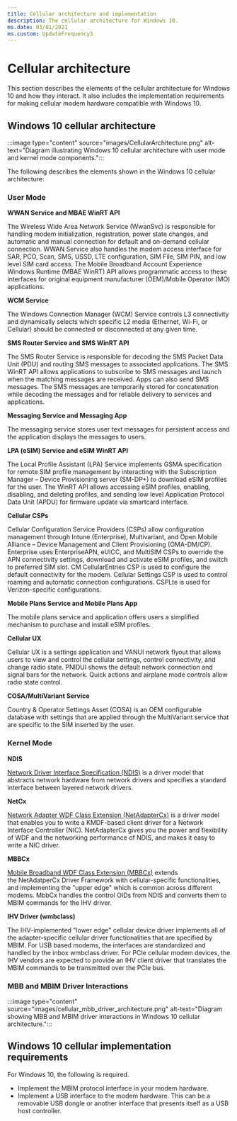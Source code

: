 ```yaml
---
title: Cellular architecture and implementation
description: The cellular architecture for Windows 10.
ms.date: 03/01/2021
ms.custom: UpdateFrequency3
---
```


# Cellular architecture

This section describes the elements of the cellular architecture for Windows 10 and how they interact. It also includes the implementation requirements for making cellular modem hardware compatible with Windows 10.

## Windows 10 cellular architecture

:::image type="content" source="images/CellularArchitecture.png" alt-text="Diagram illustrating Windows 10 cellular architecture with user mode and kernel mode components.":::

The following describes the elements shown in the Windows 10 cellular architecture:

### User Mode ​

**WWAN Service and MBAE WinRT API** 

The Wireless Wide Area Network Service (WwanSvc) is responsible for handling modem initialization, registration, power state changes, and automatic and manual connection for default and on-demand cellular connection. WWAN Service also handles the modem access interface for SAR, PCO, Scan, SMS, USSD, LTE configuration, SIM File, SIM PIN, and low level SIM card access. The Mobile Broadband Account Experience Windows Runtime (MBAE WinRT) API allows programmatic access to these interfaces for original equipment manufacturer (OEM)/Mobile Operator (MO) applications.​

**WCM Service** 

The Windows Connection Manager (WCM) Service controls L3 connectivity and dynamically selects which specific L2 media (Ethernet, Wi-Fi, or Cellular) should be connected or disconnected at any given time.​

**SMS Router Service and SMS WinRT API**
 
The SMS Router Service is responsible for decoding the SMS Packet Data Unit (PDU) and routing SMS messages to associated applications. The SMS WinRT API allows applications to subscribe to SMS messages and launch when the matching messages are received. Apps can also send SMS messages. The SMS messages are temporarily stored for concatenation while decoding the messages and for reliable delivery to services and applications.​

**Messaging Service and Messaging App**

The messaging service stores user text messages for persistent access and the application displays the messages to users.​

**LPA (eSIM) Service and eSIM WinRT API**

The Local Profile Assistant (LPA) Service implements GSMA specification for remote SIM profile management by interacting with the Subscription Manager – Device Provisioning server (SM-DP+) to download eSIM profiles for the user. The WinRT API allows accessing eSIM profiles, enabling, disabling, and deleting profiles, and sending low level Application Protocol Data Unit (APDU) for firmware update via smartcard interface.​

**Cellular CSPs**

Cellular Configuration Service Providers (CSPs) allow configuration management through Intune (Enterprise), Multivariant, and Open Mobile Alliance – Device Management and Client Provisioning (OMA-DM/CP). Enterprise uses EnterpriseAPN, eUICC, and MultiSIM CSPs to override the APN connectivity settings, download and activate eSIM profiles, and switch to preferred SIM slot. CM CellularEntries CSP is used to configure the default connectivity for the modem. Cellular Settings CSP is used to control roaming and automatic connection configurations. CSPLte is used for Verizon-specific configurations.​

**Mobile Plans Service and Mobile Plans App**

The mobile plans service and application offers users a simplified mechanism to purchase and install eSIM profiles.

**Cellular UX**

Cellular UX is a settings application and VANUI network flyout that allows users to view and control the cellular settings, control connectivity, and change radio state. PNIDUI shows the default network connection and signal bars for the network. Quick actions and airplane mode controls allow radio state control. ​

**COSA/MultiVariant Service**

Country & Operator Settings Asset (COSA) is an OEM configurable database with settings that are applied through the MultiVariant service that are specific to the SIM inserted by the user. ​

### Kernel Mode​

**NDIS**

[Network Driver Interface Specification (NDIS)](ndis-drivers.md) is a driver model that abstracts network hardware from network drivers and specifies a standard interface between layered network drivers.​

**NetCx**

[Network Adapter WDF Class Extension (NetAdapterCx)](../netcx/index.md) is a driver model that enables you to write a KMDF-based client driver for a Network Interface Controller (NIC). NetAdapterCx gives you the power and flexibility of WDF and the networking performance of NDIS, and makes it easy to write a NIC driver.

**MBBCx**

[Mobile Broadband WDF Class Extension (MBBCx)](../netcx/mobile-broadband-mbb-wdf-class-extension-mbbcx.md) extends the NetAdatperCx Driver Framework with cellular-specific functionalities, and implementing the "upper edge" which is common across different modems. MbbCx handles the control OIDs from NDIS and converts them to MBIM commands for the IHV driver.​

**IHV Driver (wmbclass)**


The IHV-implemented "lower edge" cellular device driver implements all of the adapter-specific cellular driver functionalities that are specified by MBIM. For USB based modems, the interfaces are standardized and handled by the inbox wmbclass driver. For PCIe cellular modem devices, the IHV vendors are expected to provide an IHV client driver that translates the MBIM commands to be transmitted over the PCIe bus. ​

### MBB and MBIM Driver Interactions

:::image type="content" source="images/cellular_mbb_driver_architecture.png" alt-text="Diagram showing MBB and MBIM driver interactions in Windows 10 cellular architecture.":::

## Windows 10 cellular implementation requirements

For Windows 10, the following is required.

-   Implement the MBIM protocol interface in your modem hardware.
-   Implement a USB interface to the modem hardware. This can be a removable USB dongle or another interface that presents itself as a USB host controller.

 

 






